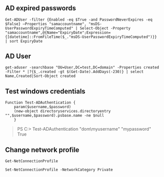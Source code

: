 #

## AD expired passwords

```
Get-ADUser -filter {Enabled -eq $True -and PasswordNeverExpires -eq $False} –Properties "samaccountname", "msDS-UserPasswordExpiryTimeComputed" | Select-Object -Property "samaccountname",@{Name="ExpiryDate";Expression={[datetime]::FromFileTime($_."msDS-UserPasswordExpiryTimeComputed")}} | sort ExpiryDate
```

## AD User

```
get-aduser -searchbase "OU=User,DC=test,DC=domain" -Properties created -Filter * |?{$_.created -gt $(Get-Date).AddDays(-230)} | select Name,Created|Sort-Object created
```

## Test windows credentials

```
Function Test-ADAuthentication {
    param($username,$password)
    (new-object directoryservices.directoryentry "",$username,$password).psbase.name -ne $null
    }
```

> PS C:\> Test-ADAuthentication "dom\myusername" "mypassword"
> True

## Change network profile

```
Get-NetConnectionProfile
```

```
Set-NetConnectionProfile -NetworkCategory Private
```
